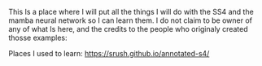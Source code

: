  This Is a place where I will put all the things I will do with the SS4 and the mamba neural network so I can learn them.
 I do not claim to be owner of any of what Is here, and the credits to the people who originaly created thosse examples:

 Places I used to learn:
 https://srush.github.io/annotated-s4/
